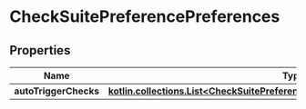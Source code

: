
# CheckSuitePreferencePreferences

## Properties
Name | Type | Description | Notes
------------ | ------------- | ------------- | -------------
**autoTriggerChecks** | [**kotlin.collections.List&lt;CheckSuitePreferencePreferencesAutoTriggerChecksInner&gt;**](CheckSuitePreferencePreferencesAutoTriggerChecksInner.md) |  |  [optional]



